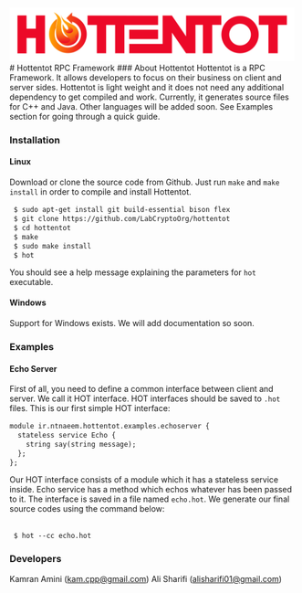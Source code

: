 <img src="https://github.com/LabCryptoOrg/hottentot/blob/master/docs/logo/hottentot.png" width="500px" />
# Hottentot RPC Framework
### About Hottentot
Hottentot is a RPC Framework. It allows developers to focus on their business on client and server sides. Hottentot is light weight and it does not need any additional dependency to get compiled and work. Currently, it generates source files for C++ and Java. Other languages will be added soon. See Examples section for going through a quick guide.

### Installation
#### Linux
Download or clone the source code from Github. Just run `make` and `make install` in order to compile and install Hottentot.

```shell
 $ sudo apt-get install git build-essential bison flex
 $ git clone https://github.com/LabCryptoOrg/hottentot
 $ cd hottentot
 $ make
 $ sudo make install
 $ hot
```

You should see a help message explaining the parameters for `hot` executable.

#### Windows

Support for Windows exists. We will add documentation so soon.

### Examples

#### Echo Server

First of all, you need to define a common interface between client and server. We call it HOT interface.
HOT interfaces should be saved to `.hot` files. This is our first simple HOT interface:

```
module ir.ntnaeem.hottentot.examples.echoserver {
  stateless service Echo {
    string say(string message);
  };  
};

```
Our HOT interface consists of a module which it has a stateless service inside. Echo service has a method which echos whatever has been passed to it. The interface is saved in a file named `echo.hot`. We generate our final source codes using the command below:

```shell
 
 $ hot --cc echo.hot

```

### Developers

Kamran Amini  (kam.cpp@gmail.com)
Ali Sharifi   (alisharifi01@gmail.com)
